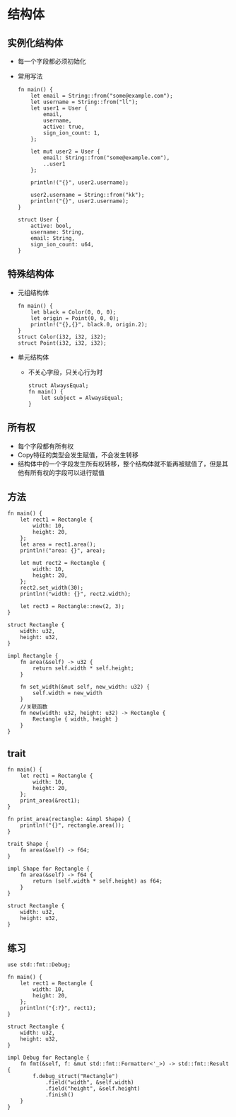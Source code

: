# 结构体

## 实例化结构体

*   每一个字段都必须初始化
*   常用写法

        fn main() {
            let email = String::from("some@example.com");
            let username = String::from("ll");
            let user1 = User {
                email,
                username,
                active: true,
                sign_ion_count: 1,
            };

            let mut user2 = User {
                email: String::from("some@example.com"),
                ..user1
            };

            println!("{}", user2.username);

            user2.username = String::from("kk");
            println!("{}", user2.username);
        }

        struct User {
            active: bool,
            username: String,
            email: String,
            sign_ion_count: u64,
        }

## 特殊结构体

*   元组结构体

        fn main() {
            let black = Color(0, 0, 0);
            let origin = Point(0, 0, 0);
            println!("{},{}", black.0, origin.2);
        }
        struct Color(i32, i32, i32);
        struct Point(i32, i32, i32);
*   单元结构体

    *   不关心字段，只关心行为时

            struct AlwaysEqual;
            fn main() {
                let subject = AlwaysEqual;
            }

## 所有权

*   每个字段都有所有权
*   Copy特征的类型会发生赋值，不会发生转移
*   结构体中的一个字段发生所有权转移，整个结构体就不能再被赋值了，但是其他有所有权的字段可以进行赋值

## 方法

    fn main() {
        let rect1 = Rectangle {
            width: 10,
            height: 20,
        };
        let area = rect1.area();
        println!("area: {}", area);

        let mut rect2 = Rectangle {
            width: 10,
            height: 20,
        };
        rect2.set_width(30);
        println!("width: {}", rect2.width);

        let rect3 = Rectangle::new(2, 3);
    }

    struct Rectangle {
        width: u32,
        height: u32,
    }

    impl Rectangle {
        fn area(&self) -> u32 {
            return self.width * self.height;
        }

        fn set_width(&mut self, new_width: u32) {
            self.width = new_width
        }
        //关联函数
        fn new(width: u32, height: u32) -> Rectangle {
            Rectangle { width, height }
        }
    }

## trait

    fn main() {
        let rect1 = Rectangle {
            width: 10,
            height: 20,
        };
        print_area(&rect1);
    }

    fn print_area(rectangle: &impl Shape) {
        println!("{}", rectangle.area());
    }

    trait Shape {
        fn area(&self) -> f64;
    }

    impl Shape for Rectangle {
        fn area(&self) -> f64 {
            return (self.width * self.height) as f64;
        }
    }

    struct Rectangle {
        width: u32,
        height: u32,
    }

## 练习

    use std::fmt::Debug;

    fn main() {
        let rect1 = Rectangle {
            width: 10,
            height: 20,
        };
        println!("{:?}", rect1);
    }

    struct Rectangle {
        width: u32,
        height: u32,
    }

    impl Debug for Rectangle {
        fn fmt(&self, f: &mut std::fmt::Formatter<'_>) -> std::fmt::Result {
            f.debug_struct("Rectangle")
                .field("width", &self.width)
                .field("height", &self.height)
                .finish()
        }
    }

